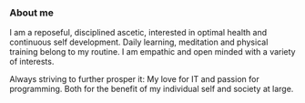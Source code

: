 ### About me


I am a reposeful, disciplined ascetic, interested in optimal health and continuous self development. Daily learning, meditation and physical training belong to my routine. I am empathic and open minded with a variety of interests.

Always striving to further prosper it: My love for IT and passion for programming. Both for the benefit of my individual self and society at large.

